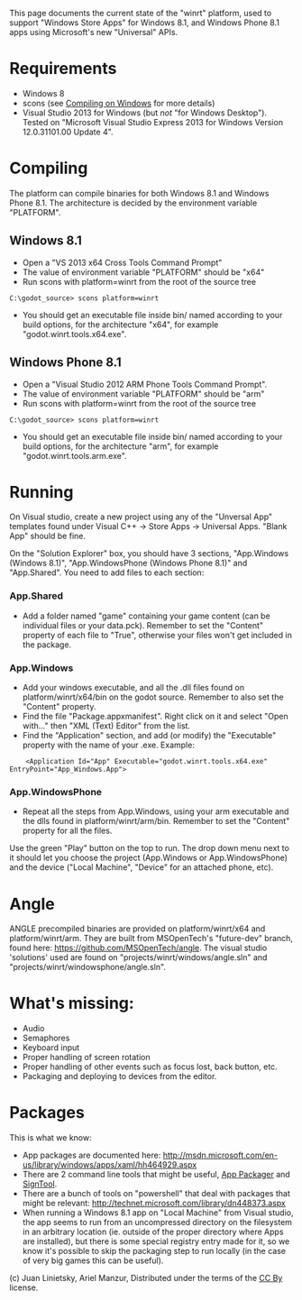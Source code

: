 This page documents the current state of the "winrt" platform, used to support "Windows Store Apps" for Windows 8.1, and Windows Phone 8.1 apps using Microsoft's new "Universal" APIs.

# Requirements

*  Windows 8
*  scons (see [Compiling on Windows](compiling_windows) for more details)
*  Visual Studio 2013 for Windows (but *not* "for Windows Desktop"). Tested on "Microsoft Visual Studio Express 2013 for Windows Version 12.0.31101.00 Update 4".

# Compiling

The platform can compile binaries for both Windows 8.1 and Windows Phone 8.1. The architecture is decided by the environment variable "PLATFORM".

## Windows 8.1

- Open a "VS 2013 x64 Cross Tools Command Prompt"
- The value of environment variable "PLATFORM" should be "x64"
- Run scons with platform=winrt from the root of the source tree
```
C:\godot_source> scons platform=winrt
```
- You should get an executable file inside bin/ named according to your build options, for the architecture "x64", for example "godot.winrt.tools.x64.exe".

## Windows Phone 8.1

- Open a "Visual Studio 2012 ARM Phone Tools Command Prompt".
- The value of environment variable "PLATFORM" should be "arm"
- Run scons with platform=winrt from the root of the source tree
```
C:\godot_source> scons platform=winrt
```
- You should get an executable file inside bin/ named according to your build options, for the architecture "arm", for example "godot.winrt.tools.arm.exe".

# Running

On Visual studio, create a new project using any of the "Unversal App" templates found under Visual C++ -> Store Apps -> Universal Apps. "Blank App" should be fine.

On the "Solution Explorer" box, you should have 3 sections, "App.Windows (Windows 8.1)", "App.WindowsPhone (Windows Phone 8.1)" and "App.Shared". You need to add files to each section:

### App.Shared
- Add a folder named "game" containing your game content (can be individual files or your data.pck). Remember to set the "Content" property of each file to "True", otherwise your files won't get included in the package.

### App.Windows
- Add your windows executable, and all the .dll files found on platform/winrt/x64/bin on the godot source. Remember to also set the "Content" property.
- Find the file "Package.appxmanifest". Right click on it and select "Open with..." then "XML (Text) Editor" from the list.
- Find the "Application" section, and add (or modify) the "Executable" property with the name of your .exe. Example:
```
    <Application Id="App" Executable="godot.winrt.tools.x64.exe" EntryPoint="App_Windows.App">
```

### App.WindowsPhone
- Repeat all the steps from App.Windows, using your arm executable and the dlls found in platform/winrt/arm/bin. Remember to set the "Content" property for all the files.

Use the green "Play" button on the top to run. The drop down menu next to it should let you choose the project (App.Windows or App.WindowsPhone) and the device ("Local Machine", "Device" for an attached phone, etc).

# Angle

ANGLE precompiled binaries are provided on platform/winrt/x64 and platform/winrt/arm. They are built from MSOpenTech's "future-dev" branch, found here: https://github.com/MSOpenTech/angle. The visual studio 'solutions' used are found on "projects/winrt/windows/angle.sln" and "projects/winrt/windowsphone/angle.sln".

# What's missing:
- Audio
- Semaphores
- Keyboard input
- Proper handling of screen rotation
- Proper handling of other events such as focus lost, back button, etc.
- Packaging and deploying to devices from the editor.

# Packages
This is what we know:
- App packages are documented here: http://msdn.microsoft.com/en-us/library/windows/apps/xaml/hh464929.aspx
- There are 2 command line tools that might be useful, [App Packager](http://msdn.microsoft.com/en-us/library/windows/apps/xaml/hh446767.aspx) and [SignTool](http://msdn.microsoft.com/en-us/library/windows/apps/xaml/ff551778.aspx).
- There are a bunch of tools on "powershell" that deal with packages that might be relevant: http://technet.microsoft.com/library/dn448373.aspx
- When running a Windows 8.1 app on "Local Machine" from Visual studio, the app seems to run from an uncompressed directory on the filesystem in an arbitrary location (ie. outside of the proper directory where Apps are installed), but there is some special registry entry made for it, so we know it's possible to skip the packaging step to run locally (in the case of very big games this can be useful).





(c) Juan Linietsky, Ariel Manzur, Distributed under the terms of the [CC By](https://creativecommons.org/licenses/by/3.0/legalcode) license.
